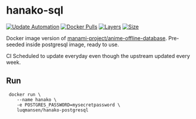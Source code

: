 # hanako-sql

[![Update Automation](https://github.com/luqmansen/hanako-mongodb/workflows/Update%20Automation/badge.svg)](https://github.com/luqmansen/hanako-postgresql/actions)
[![Docker Pulls](https://img.shields.io/docker/pulls/luqmansen/hanako-postgresql)](https://hub.docker.com/r/luqmansen/hanako-postgresql)
[![Layers](https://img.shields.io/microbadger/layers/luqmansen/hanako-postgresql)](https://hub.docker.com/r/luqmansen/hanako-postgresql)
[![Size](https://img.shields.io/docker/image-size/luqmansen/hanako-postgresql)](https://hub.docker.com/r/luqmansen/hanako-postgresql)

Docker image version of  [manami-project/anime-offline-database](https://github.com/manami-project/anime-offline-database). Pre-seeded inside postgresql image, ready to use.


CI Scheduled to update everyday  even though the upstream updated  every week.

## Run 
```
 docker run \
    --name hanako \ 
    -e POSTGRES_PASSWORD=mysecretpassword \ 
    luqmansen/hanako-postgresql
```